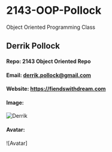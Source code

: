 # 2143-OOP-Pollock
Object Oriented Programming Class


## Derrik Pollock
#### Repo: 2143 Object Oriented Repo
#### Email: derrik.pollock@gmail.com
#### Website: https://fiendswithdream.com
#### Image:
![Derrik](https://ca.slack-edge.com/TBMBG710S-U01DBT07RJ9-8a8c9a79ea0f-512)
#### Avatar:
![Avatar]
